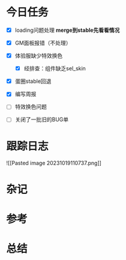 

# 今日任务
- [x] loading问题处理
	**merge到stable先看看情况**
- [x] GM面板报错（不处理）
- [x] 体验服缺少特效换色
	- [x] 经排查：组件缺乏sel_skin
- [x] 蛋圈stable回退
- [x] 编写周报
- [ ] 特效换色问题
- [ ] 关闭了一批旧的BUG单



# 跟踪日志

![[Pasted image 20231019110737.png]]



# 杂记



# 参考


# 总结
